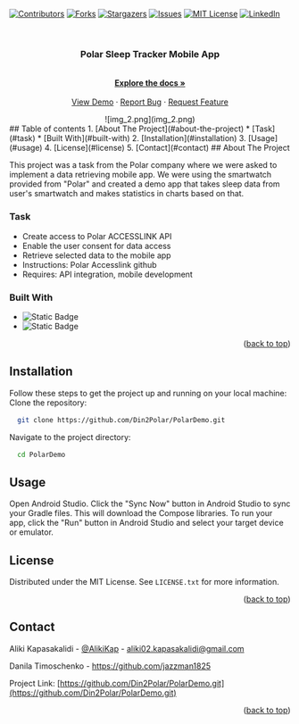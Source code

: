 [![Contributors][contributors-shield]][contributors-url]
[![Forks][forks-shield]][forks-url]
[![Stargazers][stars-shield]][stars-url]
[![Issues][issues-shield]][issues-url]
[![MIT License][license-shield]][license-url]
[![LinkedIn][linkedin-shield]][linkedin-url]

<br />
<div align="center">
  <h3 align="center">Polar Sleep Tracker Mobile App</h3>

  <p align="center">
    <br />
    <a href="https://github.com/Din2Polar/PolarDemo.git"><strong>Explore the docs »</strong></a>
    <br />
    <br />
    <a href="https://alikikap.github.io/wolt-delivery-calculator/">View Demo</a>
    ·
    <a href="https://github.com/Din2Polar/PolarDemo/issues">Report Bug</a>
    ·
    <a href="https://github.com/Din2Polar/PolarDemo/issues">Request Feature</a>
  </p>
</div>
<div align="center">
![img_2.png](img_2.png)
</div>
## Table of contents
1. [About The Project](#about-the-project)
    * [Task](#task)
    * [Built With](#built-with)
2. [Installation](#installation)
3. [Usage](#usage)
4. [License](#license)
5. [Contact](#contact)
## About The Project

This project was a task from the Polar company where we were asked to implement a data retrieving mobile app. We were using the smartwatch provided from "Polar" and created a demo app that takes sleep data from user's smartwatch and makes statistics in charts based on that.  
### Task
* Create access to Polar ACCESSLINK API
* Enable the user consent for data access
* Retrieve selected data to the mobile app
* Instructions: Polar Accesslink github
* Requires: API integration, mobile development
### Built With
* ![Static Badge](https://img.shields.io/badge/kotlin-000000?style=for-the-badge&logo=kotlin)
* ![Static Badge](https://img.shields.io/badge/jetpackcompose-2EC781?style=for-the-badge&logo=jetpack%20compose&logoColor=white)
<p align="right">(<a href="#readme-top">back to top</a>)</p>

## Installation

Follow these steps to get the project up and running on your local machine:
<br/>
Clone the repository:
```bash
  git clone https://github.com/Din2Polar/PolarDemo.git
```
Navigate to the project directory:
```bash
  cd PolarDemo
```
## Usage
Open Android Studio.
Click the "Sync Now" button in Android Studio to sync your Gradle files. This will download the Compose libraries.
To run your app, click the "Run" button in Android Studio and select your target device or emulator.
## License

Distributed under the MIT License. See `LICENSE.txt` for more information.

<p align="right">(<a href="#readme-top">back to top</a>)</p>

## Contact

Aliki Kapasakalidi - [@AlikiKap](https://www.linkedin.com/in/aliki-kapasakalidi-921891203/) - aliki02.kapasakalidi@gmail.com

Danila Timoschenko - https://github.com/jazzman1825

Project Link: [https://github.com/Din2Polar/PolarDemo.git](https://github.com/Din2Polar/PolarDemo.git)

<p align="right">(<a href="#readme-top">back to top</a>)</p>


[contributors-shield]: https://img.shields.io/github/contributors/AlikiKap/wolt-delivery-calculator.svg?style=for-the-badge
[contributors-url]: https://github.com/Din2Polar/PolarDemo/graphs/contributors
[forks-shield]: https://img.shields.io/github/forks/Din2Polar/PolarDemo.svg?style=for-the-badge
[forks-url]: https://github.com/Din2Polar/PolarDemo/network/members
[stars-shield]: https://img.shields.io/github/stars/Din2Polar/PolarDemo.svg?style=for-the-badge
[stars-url]: https://github.com/Din2Polar/PolarDemo/stargazers
[issues-shield]: https://img.shields.io/github/issues/Din2Polar/PolarDemo.svg?style=for-the-badge
[issues-url]: https://github.com/Din2Polar/PolarDemo/issues
[license-shield]: https://img.shields.io/github/license/Din2Polar/PolarDemo.svg?style=for-the-badge
[license-url]: https://github.com/Din2Polar/PolarDemo/blob/main/LICENSE
[linkedin-shield]: https://img.shields.io/badge/-LinkedIn-black.svg?style=for-the-badge&logo=linkedin&colorB=555
[linkedin-url]: https://www.linkedin.com/in/aliki-kapasakalidi-921891203/
[React.js]: https://img.shields.io/badge/React-20232A?style=for-the-badge&logo=react&logoColor=61DAFB
[React-url]: https://reactjs.org/